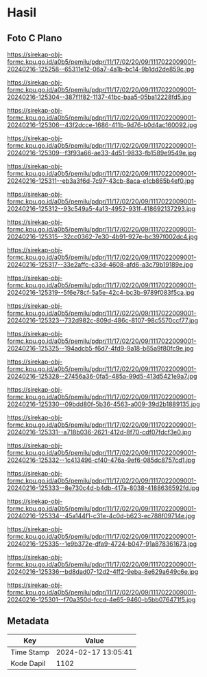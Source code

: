 # Hasil

## Foto C Plano

https://sirekap-obj-formc.kpu.go.id/a0b5/pemilu/pdpr/11/17/02/20/09/1117022009001-20240216-125258--65311e12-06a7-4a1b-bc14-9b1dd2de859c.jpg

https://sirekap-obj-formc.kpu.go.id/a0b5/pemilu/pdpr/11/17/02/20/09/1117022009001-20240216-125304--387f1f82-1137-41bc-baa5-05ba12228fd5.jpg

https://sirekap-obj-formc.kpu.go.id/a0b5/pemilu/pdpr/11/17/02/20/09/1117022009001-20240216-125306--43f2dcce-1686-411b-9d76-b0d4ac160092.jpg

https://sirekap-obj-formc.kpu.go.id/a0b5/pemilu/pdpr/11/17/02/20/09/1117022009001-20240216-125309--f3f93a66-ae33-4d51-9833-fb1589e9549e.jpg

https://sirekap-obj-formc.kpu.go.id/a0b5/pemilu/pdpr/11/17/02/20/09/1117022009001-20240216-125311--eb3a3f6d-7c97-43cb-8aca-e1cb865b4ef0.jpg

https://sirekap-obj-formc.kpu.go.id/a0b5/pemilu/pdpr/11/17/02/20/09/1117022009001-20240216-125312--93c549a5-4a13-4952-931f-418692137293.jpg

https://sirekap-obj-formc.kpu.go.id/a0b5/pemilu/pdpr/11/17/02/20/09/1117022009001-20240216-125315--32cc0362-7e30-4b91-927e-bc397f002dc4.jpg

https://sirekap-obj-formc.kpu.go.id/a0b5/pemilu/pdpr/11/17/02/20/09/1117022009001-20240216-125317--33e2affc-c33d-4608-afd6-a3c79b19189e.jpg

https://sirekap-obj-formc.kpu.go.id/a0b5/pemilu/pdpr/11/17/02/20/09/1117022009001-20240216-125319--5f6e78cf-5a5e-42c4-bc3b-9789f083f5ca.jpg

https://sirekap-obj-formc.kpu.go.id/a0b5/pemilu/pdpr/11/17/02/20/09/1117022009001-20240216-125323--732d982c-809d-486c-8107-98c5570ccf77.jpg

https://sirekap-obj-formc.kpu.go.id/a0b5/pemilu/pdpr/11/17/02/20/09/1117022009001-20240216-125325--194adcb5-f6d7-4fd9-9a18-b65a9f80fc9e.jpg

https://sirekap-obj-formc.kpu.go.id/a0b5/pemilu/pdpr/11/17/02/20/09/1117022009001-20240216-125328--27456a36-0fa5-485a-99d5-413d5421e9a7.jpg

https://sirekap-obj-formc.kpu.go.id/a0b5/pemilu/pdpr/11/17/02/20/09/1117022009001-20240216-125330--09bdd80f-5b36-4563-a009-39d2b1889135.jpg

https://sirekap-obj-formc.kpu.go.id/a0b5/pemilu/pdpr/11/17/02/20/09/1117022009001-20240216-125331--a718b036-2621-412d-8f70-cdf07fdcf3e0.jpg

https://sirekap-obj-formc.kpu.go.id/a0b5/pemilu/pdpr/11/17/02/20/09/1117022009001-20240216-125332--1c413496-cf40-476a-9ef6-085dc8757cd1.jpg

https://sirekap-obj-formc.kpu.go.id/a0b5/pemilu/pdpr/11/17/02/20/09/1117022009001-20240216-125333--8e730c4d-b4db-417a-8038-4188636592fd.jpg

https://sirekap-obj-formc.kpu.go.id/a0b5/pemilu/pdpr/11/17/02/20/09/1117022009001-20240216-125334--45a144f1-c31e-4c0d-b623-ec788f09714e.jpg

https://sirekap-obj-formc.kpu.go.id/a0b5/pemilu/pdpr/11/17/02/20/09/1117022009001-20240216-125335--1e9b372e-dfa9-4724-b047-91a878361673.jpg

https://sirekap-obj-formc.kpu.go.id/a0b5/pemilu/pdpr/11/17/02/20/09/1117022009001-20240216-125336--bd8dad07-12d2-4ff2-9eba-8e629a649c6e.jpg

https://sirekap-obj-formc.kpu.go.id/a0b5/pemilu/pdpr/11/17/02/20/09/1117022009001-20240216-125301--f70a350d-fccd-4e65-9460-b5bb076471f5.jpg


## Metadata

| Key        | Value               |
| ---------- | ------------------- |
| Time Stamp | 2024-02-17 13:05:41 |
| Kode Dapil | 1102                |



